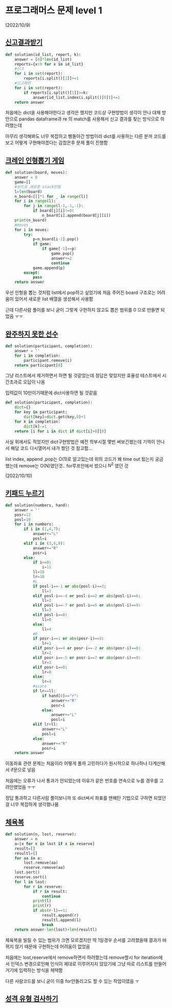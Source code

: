# 프로그래머스 문제 level 1

(2022/10/9)

[신고결과받기](https://school.programmers.co.kr/learn/courses/30/lessons/92334)
---------
```python
def solution(id_list, report, k):
    answer = [0]*len(id_list)
    reports={x:0 for x in id_list}
    #신고
    for i in set(report):
        reports[i.split()[1]]+=1
    #신고확인
    for i in set(report):
        if reports[i.split()[1]]>=k:
            answer[id_list.index(i.split()[0])]+=1
    return answer
```

처음에는  dict을 사용해야한다고 생각은 했지만 코드상 구현방법이 생각이 안나 대채 방안으로 pandas dataframe과 re 의 match를 사용해서 신고 결과를 찾는 방식으로 하려했는데

아무리 생각해봐도 너무 복잡하고 삥돌아간 방법이라 dict를 사용하는 다른 분꺼 코드를 보고  어떻게 구현해야겠다는 감잡은후 문제 풀이 진행함


[크레인 인형뽑기 게임](https://school.programmers.co.kr/learn/courses/30/lessons/64061)
----------
```python
def solution(board, moves):
    answer = 0
    game=[]
    #보드로 새로운 stack만듬
    l=len(board)
    n_board=[[]*1 for _ in range(l)]
    for i in range(l):
        for j in range(l-1,-1,-1):
            if board[j][i]!=0:
                n_board[i].append(board[j][i])
    print(n_board)
    #moves
    for i in moves:
        try:
            p=n_board[i-1].pop()
            if game:
                if game[-1]==p:
                    game.pop()
                    answer+=2
                    continue
            game.append(p)
        except:
            pass
    return answer
```
우선 인형을 뽑는 것처럼 list에서 pop하고 싶었기에 처음 주어진 board 구조로는 어려움이 있어서 새로운 list 배열을 생성해서 사용함

근데 다른사람 풀이를 보니 굳이 그렇게 구현하지 않고도 뽑은 범위를 0 으로 만들면 되었음 ㅜㅜ


[완주하지 못한 선수](https://school.programmers.co.kr/learn/courses/30/lessons/42576)
------------
```python
def solution(participant, completion):
    answer = ''
    for i in completion:
        participant.remove(i)
    return participant[0]
```
그냥 리스트에서 제거하면서 하면 될 것같았는데 정답은 맞았지만 효율성 테스트에서 시간초과로 오답이 나옴

입력값이 10만이기때문에 dict사용하면 될 것같음

```python
def solution(participant, completion):
    dict={}
    for key in participant:
        dict[key]=dict.get(key,0)+1
    for k in completion:
        dict[k]-=1
    return [i for i in dict if dict[i]>0][0]
```

사실 위에서도 적었지만 dict구현방법은 예전 학부시절 몇번 써보긴했는데 기억이 안나서 해당 코드 다시열어서 내가 짰던 것 참고함...

list index, append ,pop는 O(1)로 알고있는데 위의 코드가 왜 time out 됬는지 궁금했는데 remove는 O(N)였던것.. for루프안에서 썼으니 $N^2$ 였던 것

(2022/10/10)

[키패드 누르기](https://school.programmers.co.kr/learn/courses/30/lessons/67256)
----------
```python
def solution(numbers, hand):
    answer = ''
    posr=12
    posl=10
    for i in numbers:
        if i in (1,4,7):
            answer+="L"
            posl=i
        elif i in (3,6,9):
            answer+="R"
            posr=i
        else:
            if i==0:
                i=11
            ll=10
            lr=10
            #L
            if posl-i==-1 or abs(posl-i)==3:
                ll=1
            elif posl-i==-4 or posl-i==2 or abs(posl-i)==6:
                ll=2
            elif posl-i==-7 or posl-i==5 or abs(posl-i)==9:
                ll=3
            elif posl-i==0:
                ll=0
            else:
                ll=4
            #R
            if posr-i==1 or abs(posr-i)==3:
                lr=1
            elif posr-i==4 or posr-i==-2 or abs(posr-i)==6:
                lr=2
            elif posr-i==-5 or posr-i==7 or abs(posr-i)==9:
                lr=3
            elif posr-i==0:
                lr=0
            else:
                lr=4
            #score    
            if lr==ll:
                if hand[0]=="r":
                    answer+="R"
                    posr=i
                else:
                    answer+="L"
                    posl=i
            elif lr>ll:
                answer+="L"
                posl=i
            else:
                answer+="R"
                posr=i
    return answer
```
이동좌표 관련 문제는 처음이라 어떻게 풀까 고민하다가 원시적으로 하나하나 다계산해서  if문으로 넣음

처음에는 오류가 나서 통과가 안되었는데 이유가 같은 번호를 연속으로 누를 경우를 고려안했었음 ㅜㅜ

정답 통과하고 다른사람 풀이보니까 또 dict써서 좌표를 맨해탄 기법으로 구하면 되었던걸 너무 복잡하게 생각했나봄


[체육복](https://school.programmers.co.kr/learn/courses/30/lessons/42862)
------------------
```python
def solution(n, lost, reserve):
    answer = n
    a=[x for x in lost if x in reserve]
    result=[]
    resultl=[]
    for aa in a:
        lost.remove(aa)
        reserve.remove(aa)
    lost.sort()
    reserve.sort()
    for l in lost:
        for r in reserve:
            if r in result:
                continue
            print(l)
            print(r)
            if abs(r-l)==1:
                result.append(r)
                resultl.append(l)
                break
    return answer-len(lost)+len(resultl)
```
체육복을 빌릴 수 있는 범위가 크면 모르겠지만 딱 1일경우 순서를 고려했을때 결과가 바뀌지 않기 때문에 구현하는데 어려움이 없었음

처음에는 lost,reserve에서 remove하면서 하려했는데 remove할시  for iteration에서 인덱스 변경으로인해 인식이 제대로 이루어지지 않았기에 그냥 따로 리스트를 만들어 거기에 입력하는 방식을 체택함

다른 사람코드를 보니 굳이 이중 for안돌리고도 할 수 있는 작업이였음 ㅜ 

[성격 유형 검사하기](https://school.programmers.co.kr/learn/courses/30/lessons/118666)
----------------


